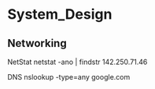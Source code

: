 # System_Design

## Networking
NetStat
netstat -ano | findstr 142.250.71.46

DNS
nslookup -type=any google.com

